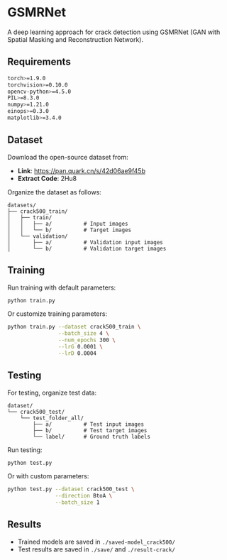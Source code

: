 # GSMRNet

A deep learning approach for crack detection using GSMRNet (GAN with Spatial Masking and Reconstruction Network).

## Requirements

```bash
torch>=1.9.0
torchvision>=0.10.0
opencv-python>=4.5.0
PIL>=8.3.0
numpy>=1.21.0
einops>=0.3.0
matplotlib>=3.4.0
```

## Dataset

Download the open-source dataset from:
- **Link**: https://pan.quark.cn/s/42d06ae9f45b
- **Extract Code**: 2Hu8

Organize the dataset as follows:
```
datasets/
├── crack500_train/
│   ├── train/
│   │   ├── a/          # Input images
│   │   └── b/          # Target images
│   └── validation/
│       ├── a/          # Validation input images
│       └── b/          # Validation target images
```

## Training

Run training with default parameters:
```bash
python train.py
```

Or customize training parameters:
```bash
python train.py --dataset crack500_train \
                --batch_size 4 \
                --num_epochs 300 \
                --lrG 0.0001 \
                --lrD 0.0004
```

## Testing

For testing, organize test data:
```
dataset/
└── crack500_test/
    └── test_folder_all/
        ├── a/          # Test input images
        ├── b/          # Test target images
        └── label/      # Ground truth labels
```

Run testing:
```bash
python test.py
```

Or with custom parameters:
```bash
python test.py --dataset crack500_test \
               --direction BtoA \
               --batch_size 1
```

## Results

- Trained models are saved in `./saved-model_crack500/`
- Test results are saved in `./save/` and `./result-crack/`
